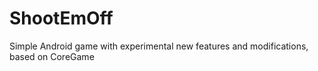 ShootEmOff
==========

Simple Android game with experimental new features and modifications, based on CoreGame
